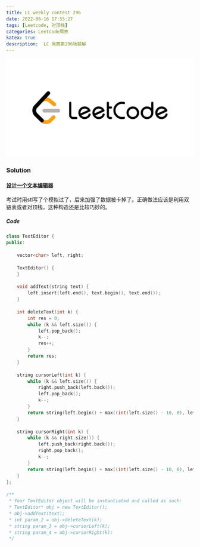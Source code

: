 ```yaml
---
title: LC weekly contest 296
date: 2022-06-16 17:55:27
tags: [Leetcode, 对顶栈]
categories: Leetcode周赛
katex: true
description:  LC 周赛第296场题解
---
```


![LC](/images/Leetcode.jpg)

<!--more-->

###  **Solution**

#### [设计一个文本编辑器](https://leetcode.cn/problems/design-a-text-editor/)

考试时用stl写了个模拟过了，后来加强了数据被卡掉了。正确做法应该是利用双链表或者对顶栈，这种构造还是比较巧妙的。

##### **Code**

```cpp
class TextEditor {
public:

    vector<char> left, right;

    TextEditor() {
    }
    
    void addText(string text) {
        left.insert(left.end(), text.begin(), text.end());
    }  
    
    int deleteText(int k) {
        int res = 0;
        while (k && left.size()) {
            left.pop_back();
            k--;
            res++;
        }
        return res;
    }
    
    string cursorLeft(int k) {
        while (k && left.size()) {
            right.push_back(left.back());
            left.pop_back();
            k--;
        }
        return string(left.begin() + max((int)left.size() - 10, 0), left.end());
    }
    
    string cursorRight(int k) {
        while (k && right.size()) {
            left.push_back(right.back());
            right.pop_back();
            k--;
        }
        return string(left.begin() + max((int)left.size() - 10, 0), left.end());
    }
};

/**
 * Your TextEditor object will be instantiated and called as such:
 * TextEditor* obj = new TextEditor();
 * obj->addText(text);
 * int param_2 = obj->deleteText(k);
 * string param_3 = obj->cursorLeft(k);
 * string param_4 = obj->cursorRight(k);
 */
```


